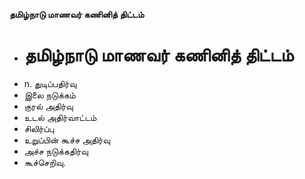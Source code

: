 **தமிழ்நாடு மாணவர் கணினித் திட்டம்**
- # தமிழ்நாடு மாணவர் கணினித் திட்டம்
- n. துடிப்பதிர்வு
- இலை நடுக்கம்
- குரல் அதிர்வு
- உடல் அதிர்வாட்டம்
- சிலிர்ப்பு
- உறுப்பின் கூச்ச அதிர்வு
- அச்ச நடுக்கதிர்வு
- கூச்செறிவு.

